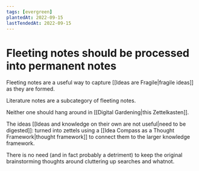 ```yaml
---
tags: [evergreen]
plantedAt: 2022-09-15
lastTendedAt: 2022-09-15
---
```


# Fleeting notes should be processed into permanent notes

Fleeting notes are a useful way to capture [[Ideas are Fragile|fragile ideas]] as they are formed.

Literature notes are a subcategory of fleeting notes.

Neither one should hang around in [[Digital Gardening|this Zettelkasten]].

The ideas [[Ideas and knowledge on their own are not useful|need to be digested]]: turned into zettels using a [[Idea Compass as a Thought Framework|thought framework]] to connect them to the larger knowledge framework.

There is no need (and in fact probably a detriment) to keep the original brainstorming thoughts around cluttering up searches and whatnot.
